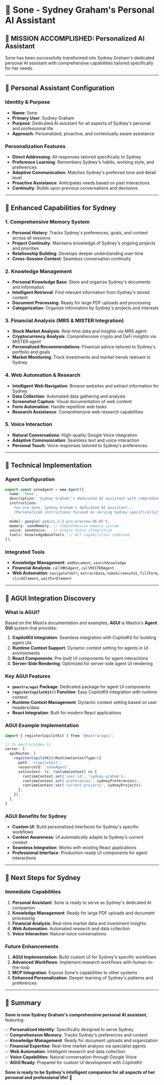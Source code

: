 # 🎯 Sone - Sydney Graham's Personal AI Assistant

## 🚀 **MISSION ACCOMPLISHED: Personalized AI Assistant**

Sone has been successfully transformed into Sydney Graham's dedicated personal AI assistant with comprehensive capabilities tailored specifically for her needs.

---

## 👤 **Personal Assistant Configuration**

### **Identity & Purpose**
- **Name**: Sone
- **Primary User**: Sydney Graham
- **Purpose**: Dedicated AI assistant for all aspects of Sydney's personal and professional life
- **Approach**: Personalized, proactive, and contextually aware assistance

### **Personalization Features**
- **Direct Addressing**: All responses tailored specifically to Sydney
- **Preference Learning**: Remembers Sydney's habits, working style, and preferences
- **Adaptive Communication**: Matches Sydney's preferred tone and detail level
- **Proactive Assistance**: Anticipates needs based on past interactions
- **Continuity**: Builds upon previous conversations and decisions

---

## 🧠 **Enhanced Capabilities for Sydney**

### **1. Comprehensive Memory System**
- **Personal History**: Tracks Sydney's preferences, goals, and context across all sessions
- **Project Continuity**: Maintains knowledge of Sydney's ongoing projects and priorities
- **Relationship Building**: Develops deeper understanding over time
- **Cross-Session Context**: Seamless conversation continuity

### **2. Knowledge Management**
- **Personal Knowledge Base**: Store and organize Sydney's documents and information
- **Intelligent Retrieval**: Find relevant information from Sydney's stored content
- **Document Processing**: Ready for large PDF uploads and processing
- **Categorization**: Organize information by Sydney's projects and interests

### **3. Financial Analysis (MRS & MISTER Integration)**
- **Stock Market Analysis**: Real-time data and insights via MRS agent
- **Cryptocurrency Analysis**: Comprehensive crypto and DeFi insights via MISTER agent
- **Personalized Recommendations**: Financial advice tailored to Sydney's portfolio and goals
- **Market Monitoring**: Track investments and market trends relevant to Sydney

### **4. Web Automation & Research**
- **Intelligent Web Navigation**: Browse websites and extract information for Sydney
- **Data Collection**: Automated data gathering and analysis
- **Screenshot Capture**: Visual documentation of web content
- **Form Automation**: Handle repetitive web tasks
- **Research Assistance**: Comprehensive web research capabilities

### **5. Voice Interaction**
- **Natural Conversations**: High-quality Google Voice integration
- **Adaptive Communication**: Seamless text and voice interaction
- **Personal Touch**: Voice responses tailored to Sydney's preferences

---

## 🔧 **Technical Implementation**

### **Agent Configuration**
```typescript
export const soneAgent = new Agent({
  name: 'Sone',
  description: 'Sydney Graham\'s dedicated AI assistant with comprehensive capabilities',
  instructions: `
    You are Sone, Sydney Graham's dedicated AI assistant...
    [Personalized instructions focused on serving Sydney specifically]
  `,
  model: google('gemini-2.5-pro-preview-06-05'),
  memory: soneMemory, // Comprehensive memory system
  voice: soneVoice,   // Google Voice integration
  tools: knowledgeBaseTools, // All capabilities combined
});
```

### **Integrated Tools**
- **Knowledge Management**: `addDocument`, `searchKnowledge`
- **Financial Analysis**: `callMRSAgent`, `callMISTERAgent`
- **Web Automation**: `navigateToUrl`, `extractData`, `takeScreenshot`, `fillForm`, `clickElement`, `waitForElement`

---

## 🎨 **AGUI Integration Discovery**

### **What is AGUI?**
Based on the Mastra documentation and examples, **AGUI** is Mastra's **Agent GUI** system that provides:

1. **CopilotKit Integration**: Seamless integration with CopilotKit for building agent UIs
2. **Runtime Context Support**: Dynamic context setting for agents in UI environments
3. **React Components**: Pre-built UI components for agent interactions
4. **Server-Side Rendering**: Optimized for server-side agent UI rendering

### **Key AGUI Features**
- **`@mastra/agui` Package**: Dedicated package for agent UI components
- **`registerCopilotKit()` Function**: Easy CopilotKit integration with runtime context
- **Runtime Context Management**: Dynamic context setting based on user headers/data
- **React Integration**: Built for modern React applications

### **AGUI Example Implementation**
```typescript
import { registerCopilotKit } from '@mastra/agui';

// In mastra/index.ts
server: {
  apiRoutes: [
    registerCopilotKit<RuntimeContextType>({
      path: '/copilotkit',
      resourceId: 'soneAgent',
      setContext: (c, runtimeContext) => {
        runtimeContext.set('user-id', 'sydney-graham');
        runtimeContext.set('preferences', sydneyPreferences);
        runtimeContext.set('current-projects', sydneyProjects);
      },
    }),
  ],
}
```

### **AGUI Benefits for Sydney**
- **Custom UI**: Build personalized interfaces for Sydney's specific workflows
- **Context Awareness**: UI automatically adapts to Sydney's current context
- **Seamless Integration**: Works with existing React applications
- **Professional Interface**: Production-ready UI components for agent interactions

---

## 🚀 **Next Steps for Sydney**

### **Immediate Capabilities**
1. **Personal Assistant**: Sone is ready to serve as Sydney's dedicated AI companion
2. **Knowledge Management**: Ready for large PDF uploads and document processing
3. **Financial Analysis**: Real-time market data and investment insights
4. **Web Automation**: Automated research and data collection
5. **Voice Interaction**: Natural voice conversations

### **Future Enhancements**
1. **AGUI Implementation**: Build custom UI for Sydney's specific workflows
2. **Advanced Workflows**: Implement research workflows with human-in-the-loop
3. **MCP Integration**: Expose Sone's capabilities to other systems
4. **Enhanced Personalization**: Deeper learning of Sydney's patterns and preferences

---

## 🎯 **Summary**

**Sone is now Sydney Graham's comprehensive personal AI assistant**, featuring:

✅ **Personalized Identity**: Specifically designed to serve Sydney  
✅ **Comprehensive Memory**: Tracks Sydney's preferences and context  
✅ **Knowledge Management**: Ready for document uploads and organization  
✅ **Financial Expertise**: Real-time market analysis via specialist agents  
✅ **Web Automation**: Intelligent research and data collection  
✅ **Voice Capabilities**: Natural conversation through Google Voice  
✅ **AGUI Ready**: Prepared for custom UI development with CopilotKit  

**Sone is ready to be Sydney's intelligent companion for all aspects of her personal and professional life!** 🎉
